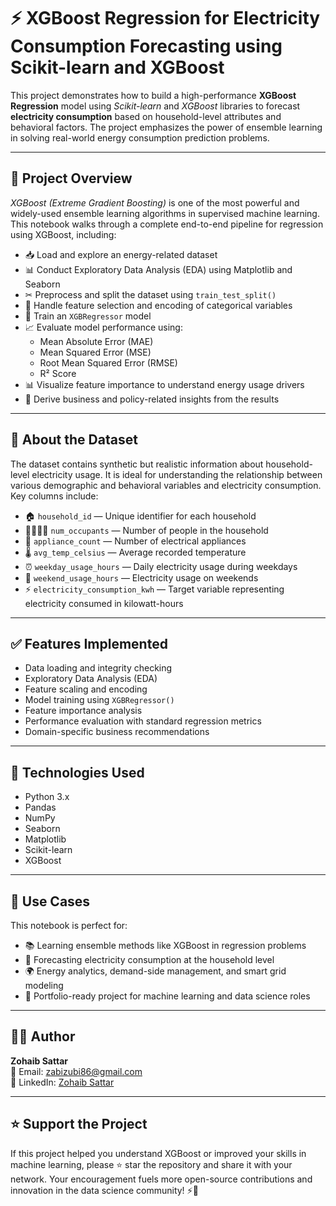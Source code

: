 # ⚡ XGBoost Regression for Electricity Consumption Forecasting using Scikit-learn and XGBoost

This project demonstrates how to build a high-performance **XGBoost Regression** model using *Scikit-learn* and *XGBoost* libraries to forecast **electricity consumption** based on household-level attributes and behavioral factors. The project emphasizes the power of ensemble learning in solving real-world energy consumption prediction problems.

---

## 📘 Project Overview

*XGBoost (Extreme Gradient Boosting)* is one of the most powerful and widely-used ensemble learning algorithms in supervised machine learning. This notebook walks through a complete end-to-end pipeline for regression using XGBoost, including:

- 📥 Load and explore an energy-related dataset  
- 📊 Conduct Exploratory Data Analysis (EDA) using Matplotlib and Seaborn  
- ✂ Preprocess and split the dataset using `train_test_split()`  
- 🧼 Handle feature selection and encoding of categorical variables  
- 🧠 Train an `XGBRegressor` model  
- 📈 Evaluate model performance using:
  - Mean Absolute Error (MAE)  
  - Mean Squared Error (MSE)  
  - Root Mean Squared Error (RMSE)  
  - R² Score  
- 📊 Visualize feature importance to understand energy usage drivers  
- 📌 Derive business and policy-related insights from the results  

---

## 🔌 About the Dataset

The dataset contains synthetic but realistic information about household-level electricity usage. It is ideal for understanding the relationship between various demographic and behavioral variables and electricity consumption. Key columns include:

- 🏠 `household_id` — Unique identifier for each household  
- 👨‍👩‍👧‍👦 `num_occupants` — Number of people in the household  
- 🔌 `appliance_count` — Number of electrical appliances  
- 🌡️ `avg_temp_celsius` — Average recorded temperature  
- ⏰ `weekday_usage_hours` — Daily electricity usage during weekdays  
- 📅 `weekend_usage_hours` — Electricity usage on weekends  
- ⚡ `electricity_consumption_kwh` — Target variable representing electricity consumed in kilowatt-hours  

---

## ✅ Features Implemented

- Data loading and integrity checking  
- Exploratory Data Analysis (EDA)  
- Feature scaling and encoding  
- Model training using `XGBRegressor()`  
- Feature importance analysis  
- Performance evaluation with standard regression metrics  
- Domain-specific business recommendations  

---

## 🧪 Technologies Used

- Python 3.x  
- Pandas  
- NumPy  
- Seaborn  
- Matplotlib  
- Scikit-learn  
- XGBoost  

---

## 📂 Use Cases

This notebook is perfect for:

- 📚 Learning ensemble methods like XGBoost in regression problems  
- 🔋 Forecasting electricity consumption at the household level  
- 🌍 Energy analytics, demand-side management, and smart grid modeling  
- 🧳 Portfolio-ready project for machine learning and data science roles  

---

## 👨‍💻 Author

**Zohaib Sattar**  
📧 Email: [zabizubi86@gmail.com](mailto:zabizubi86@gmail.com)  
🔗 LinkedIn: [Zohaib Sattar](https://www.linkedin.com/in/zohaib-sattar)

---

## ⭐ Support the Project

If this project helped you understand XGBoost or improved your skills in machine learning, please ⭐ star the repository and share it with your network. Your encouragement fuels more open-source contributions and innovation in the data science community! ⚡🚀
